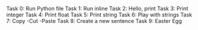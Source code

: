 Task 0: Run Python file
Task 1: Run inline
Task 2: Hello, print
Task 3: Print integer
Task 4: Print float
Task 5: Print string
Task 6: Play with strings
Task 7: Copy -Cut -Paste
Task 8: Create a new sentence
Task 9: Easter Egg
